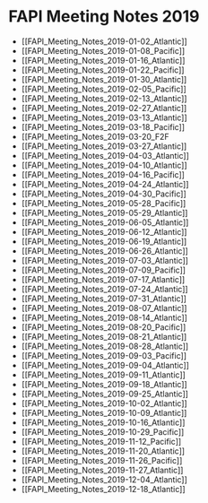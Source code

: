 # FAPI Meeting Notes 2019 #
* [[FAPI_Meeting_Notes_2019-01-02_Atlantic]]
* [[FAPI_Meeting_Notes_2019-01-08_Pacific]]
* [[FAPI_Meeting_Notes_2019-01-16_Atlantic]]
* [[FAPI_Meeting_Notes_2019-01-22_Pacific]]
* [[FAPI_Meeting_Notes_2019-01-30_Atlantic]]
* [[FAPI_Meeting_Notes_2019-02-05_Pacific]]
* [[FAPI_Meeting_Notes_2019-02-13_Atlantic]]
* [[FAPI_Meeting_Notes_2019-02-27_Atlantic]]
* [[FAPI_Meeting_Notes_2019-03-13_Atlantic]]
* [[FAPI_Meeting_Notes_2019-03-18_Pacific]]
* [[FAPI_Meeting_Notes_2019-03-20_F2F
* [[FAPI_Meeting_Notes_2019-03-27_Atlantic]]
* [[FAPI_Meeting_Notes_2019-04-03_Atlantic]]
* [[FAPI_Meeting_Notes_2019-04-10_Atlantic]]
* [[FAPI_Meeting_Notes_2019-04-16_Pacific]]
* [[FAPI_Meeting_Notes_2019-04-24_Atlantic]]
* [[FAPI_Meeting_Notes_2019-04-30_Pacific]]
* [[FAPI_Meeting_Notes_2019-05-28_Pacific]]
* [[FAPI_Meeting_Notes_2019-05-29_Atlantic]]
* [[FAPI_Meeting_Notes_2019-06-05_Atlantic]]
* [[FAPI_Meeting_Notes_2019-06-12_Atlantic]]
* [[FAPI_Meeting_Notes_2019-06-19_Atlantic]]
* [[FAPI_Meeting_Notes_2019-06-26_Atlantic]]
* [[FAPI_Meeting_Notes_2019-07-03_Atlantic]]
* [[FAPI_Meeting_Notes_2019-07-09_Pacific]]
* [[FAPI_Meeting_Notes_2019-07-17_Atlantic]]
* [[FAPI_Meeting_Notes_2019-07-24_Atlantic]]
* [[FAPI_Meeting_Notes_2019-07-31_Atlantic]]
* [[FAPI_Meeting_Notes_2019-08-07_Atlantic]]
* [[FAPI_Meeting_Notes_2019-08-14_Atlantic]]
* [[FAPI_Meeting_Notes_2019-08-20_Pacific]]
* [[FAPI_Meeting_Notes_2019-08-21_Atlantic]]
* [[FAPI_Meeting_Notes_2019-08-28_Atlantic]]
* [[FAPI_Meeting_Notes_2019-09-03_Pacific]]
* [[FAPI_Meeting_Notes_2019-09-04_Atlantic]]
* [[FAPI_Meeting_Notes_2019-09-11_Atlantic]]
* [[FAPI_Meeting_Notes_2019-09-18_Atlantic]]
* [[FAPI_Meeting_Notes_2019-09-25_Atlantic]]
* [[FAPI_Meeting_Notes_2019-10-02_Atlantic]]
* [[FAPI_Meeting_Notes_2019-10-09_Atlantic]]
* [[FAPI_Meeting_Notes_2019-10-16_Atlantic]]
* [[FAPI_Meeting_Notes_2019-10-29_Pacific]]
* [[FAPI_Meeting_Notes_2019-11-12_Pacific]]
* [[FAPI_Meeting_Notes_2019-11-20_Atlantic]]
* [[FAPI_Meeting_Notes_2019-11-26_Pacific]]
* [[FAPI_Meeting_Notes_2019-11-27_Atlantic]]
* [[FAPI_Meeting_Notes_2019-12-04_Atlantic]]
* [[FAPI_Meeting_Notes_2019-12-18_Atlantic]]